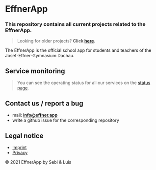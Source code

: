 # EffnerApp

### This repository contains all current projects related to the EffnerApp.
> Looking for older projects? **Click [here](https://github.com/EffnerAppArchive).**

The EffnerApp is the official school app for students and teachers of the Josef-Effner-Gymnasium Dachau.

## Service monitoring

> You can see the operating status for all our services on the [status page](https://status.effner.app).

## Contact us / report a bug

* mail: **info@effner.app**
* write a github issue for the corresponding repository

## Legal notice
* [Imprint](https://effner.app/imprint)
* [Privacy](https://effner.app/privacy)

© 2021 EffnerApp by Sebi & Luis

